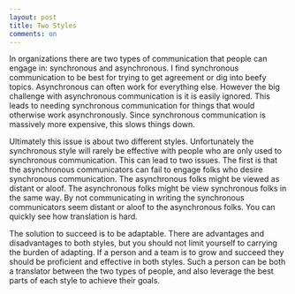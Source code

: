 ```yaml
---
layout: post
title: Two Styles
comments: on
---
```

In organizations there are two types of communication that people can engage in: synchronous and asynchronous. I find synchronous communication to be best for trying to get agreement or dig into beefy topics. Asynchronous can often work for everything else. However the big challenge with asynchronous communication is it is easily ignored. This leads to needing synchronous communication for things that would otherwise work asynchronously. Since synchronous communication is massively more expensive, this slows things down.

Ultimately this issue is about two different styles. Unfortunately the synchronous style will rarely be effective with people who are only used to synchronous communication. This can lead to two issues. The first is that the asynchronous communicators can fail to engage folks who desire synchronous communication. The asynchronous folks might be viewed as distant or aloof. The asynchronous folks might be view synchronous folks in the same way. By not communicating in writing the synchronous communicators seem distant or aloof to the asynchronous folks. You can quickly see how translation is hard.

The solution to succeed is to be adaptable. There are advantages and disadvantages to both styles, but you should not limit yourself to carrying the burden of adapting. If a person and a team is to grow and succeed they should be proficient and effective in both styles. Such a person can be both a translator between the two types of people, and also leverage the best parts of each style to achieve their goals.